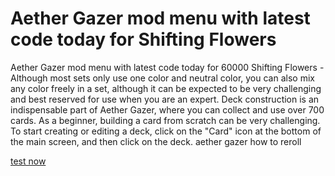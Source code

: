 # Aether Gazer mod menu with latest code today for Shifting Flowers

Aether Gazer mod menu with latest code today for 60000 Shifting Flowers - Although most sets only use one color and neutral color, you can also mix any color freely in a set, although it can be expected to be very challenging and best reserved for use when you are an expert. Deck construction is an indispensable part of Aether Gazer, where you can collect and use over 700 cards. As a beginner, building a card from scratch can be very challenging. To start creating or editing a deck, click on the "Card" icon at the bottom of the main screen, and then click on the deck. aether gazer how to reroll

[test now](https://axegomod.top/aether-gazer/)

